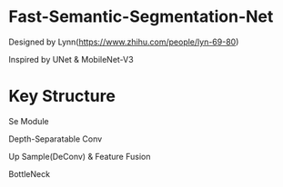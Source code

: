 # Fast-Semantic-Segmentation-Net
Designed by Lynn(https://www.zhihu.com/people/lyn-69-80)

Inspired by UNet & MobileNet-V3

# Key Structure

Se Module

Depth-Separatable Conv

Up Sample(DeConv) & Feature Fusion

BottleNeck


